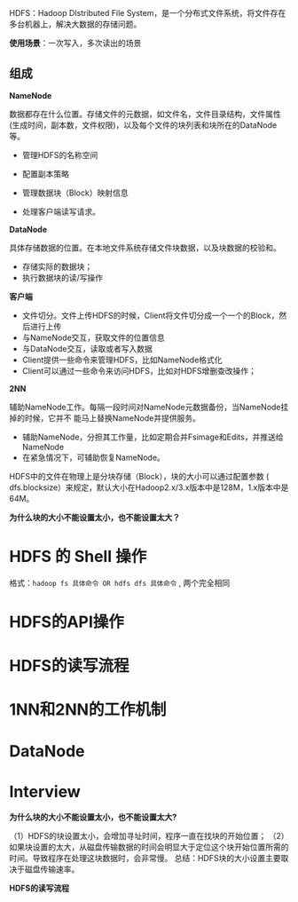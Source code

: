 HDFS：Hadoop DIstributed File System，是一个分布式文件系统，将文件存在多台机器上，解决大数据的存储问题。



**使用场景**：一次写入，多次读出的场景





## **组成**



**NameNode**

数据都存在什么位置。存储文件的元数据，如文件名，文件目录结构，文件属性(生成时间，副本数，文件权限)，以及每个文件的块列表和块所在的DataNode等。

* 管理HDFS的名称空间

* 配置副本策略
* 管理数据块（Block）映射信息
* 处理客户端读写请求。  



**DataNode**

具体存储数据的位置。在本地文件系统存储文件块数据，以及块数据的校验和。

* 存储实际的数据块；
* 执行数据块的读/写操作 



**客户端**

* 文件切分。文件上传HDFS的时候，Client将文件切分成一个一个的Block，然后进行上传
* 与NameNode交互，获取文件的位置信息
* 与DataNode交互，读取或者写入数据
* Client提供一些命令来管理HDFS，比如NameNode格式化
* Client可以通过一些命令来访问HDFS，比如对HDFS增删查改操作； 



**2NN**

辅助NameNode工作。每隔一段时间对NameNode元数据备份，当NameNode挂掉的时候，它并不
能马上替换NameNode并提供服务。

* 辅助NameNode，分担其工作量，比如定期合并Fsimage和Edits，并推送给NameNode
* 在紧急情况下，可辅助恢复NameNode。  



HDFS中的文件在物理上是分块存储（Block），块的大小可以通过配置参数 ( dfs.blocksize）来规定，默认大小在Hadoop2.x/3.x版本中是128M，1.x版本中是64M。 



**为什么块的大小不能设置太小，也不能设置太大？**



# HDFS 的 Shell 操作 



格式：` hadoop fs 具体命令 OR hdfs dfs 具体命令 ` , 两个完全相同



# HDFS的API操作



# **HDFS的读写流程**



# 1NN和2NN的工作机制



# DataNode





# Interview



**为什么块的大小不能设置太小，也不能设置太大?**

（1）HDFS的块设置太小，会增加寻址时间，程序一直在找块的开始位置；
（2）如果块设置的太大，从磁盘传输数据的时间会明显大于定位这个块开始位置所需的时间。导致程序在处理这块数据时，会非常慢。
总结：HDFS块的大小设置主要取决于磁盘传输速率。



**HDFS的读写流程**